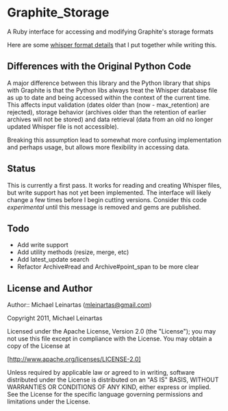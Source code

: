 Graphite\_Storage
================

A Ruby interface for accessing and modifying Graphite's storage formats

Here are some [whisper format details](http://readthedocs.org/docs/graphite/en/latest/whisper.html)
that I put together while writing this.

Differences with the Original Python Code
-----------------------------------------
A major difference between this library and the Python library that ships with Graphite is that the
Python libs always treat the Whisper database file as up to date and being accessed within the context
of the current time. This affects input validation (dates older than (now - max\_retention) are rejected),
storage behavior (archives older than the retention of earlier archives will not be stored) and data
retrieval (data from an old no longer updated Whisper file is not accessible).

Breaking this assumption lead to somewhat more confusing implementation and perhaps usage, but allows
more flexibility in accessing data.

Status
------
This is currently a first pass. It works for reading and creating Whisper files, but write support has not yet been
implemented. The interface will likely change a few times before I begin cutting versions. Consider this
code *experimental* until this message is removed and gems are published.

Todo
----
* Add write support
* Add utility methods (resize, merge, etc)
* Add latest\_update search
* Refactor Archive#read and Archive#point\_span to be more clear

License and Author
------------------
Author:: Michael Leinartas (<mleinartas@gmail.com>)

Copyright 2011, Michael Leinartas

Licensed under the Apache License, Version 2.0 (the "License");
you may not use this file except in compliance with the License.
You may obtain a copy of the License at

[http://www.apache.org/licenses/LICENSE-2.0]

Unless required by applicable law or agreed to in writing, software
distributed under the License is distributed on an "AS IS" BASIS,
WITHOUT WARRANTIES OR CONDITIONS OF ANY KIND, either express or implied.
See the License for the specific language governing permissions and
limitations under the License.
